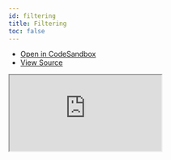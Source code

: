 ```yaml
---
id: filtering
title: Filtering
toc: false
---
```


- [Open in CodeSandbox](https://codesandbox.io/s/github/tannerlinsley/react-table/tree/v7/examples/filtering)
- [View Source](https://github.com/tannerlinsley/react-table/tree/v7/examples/filtering)

<iframe
  src="https://codesandbox.io/embed/github/tannerlinsley/react-table/tree/v7/examples/filtering?autoresize=1&fontsize=14&theme=dark"
  title="tannerlinsley/react-table: filtering"
  sandbox="allow-forms allow-modals allow-popups allow-presentation allow-same-origin allow-scripts"
  style={{
    width: '100%',
    height: '80vh',
    border: '0',
    borderRadius: 8,
    overflow: 'hidden',
    position: 'static',
    zIndex: 0,
  }}
></iframe>
